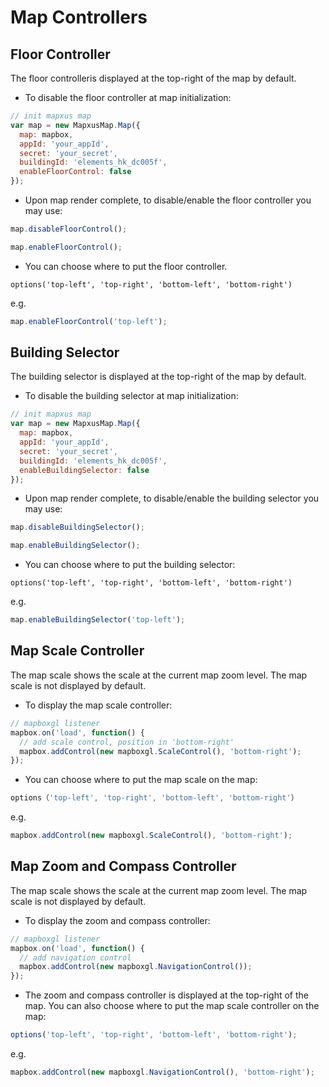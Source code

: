 # Map Controllers

## Floor Controller

The floor controlleris displayed at the top-right of the map by default.

* To disable the floor controller at map initialization:

```js
// init mapxus map
var map = new MapxusMap.Map({
  map: mapbox,
  appId: 'your_appId',
  secret: 'your_secret',
  buildingId: 'elements_hk_dc005f',
  enableFloorControl: false
});
```

* Upon map render complete, to disable/enable the floor controller you may use:

```js
map.disableFloorControl();

map.enableFloorControl();
```

* You can choose where to put the floor controller.

```
options('top-left', 'top-right', 'bottom-left', 'bottom-right')
```

e.g.

```js
map.enableFloorControl('top-left');
```

<script async src="//jsfiddle.net/Mapxus/gc2Lywq9/embed/result,js,css,html/"></script>



## Building Selector

The building selector is displayed at the top-right of the map by default.

* To disable the building selector at map initialization:

```js
// init mapxus map
var map = new MapxusMap.Map({
  map: mapbox,
  appId: 'your_appId',
  secret: 'your_secret',
  buildingId: 'elements_hk_dc005f',
  enableBuildingSelector: false
});
```

* Upon map render complete, to disable/enable the building selector you may use:

```js
map.disableBuildingSelector();

map.enableBuildingSelector();
```

* You can choose where to put the building selector:

```
options('top-left', 'top-right', 'bottom-left', 'bottom-right')
```

e.g.

```js
map.enableBuildingSelector('top-left');
```

<script async src="//jsfiddle.net/Mapxus/q2dshkL5/embed/result,js,css,html/"></script>



## Map Scale Controller

The map scale shows the scale at the current map zoom level. The map scale is not displayed by default.

* To display the map scale controller:

```js
// mapboxgl listener
mapbox.on('load', function() {
  // add scale control, position in 'bottom-right'
  mapbox.addControl(new mapboxgl.ScaleControl(), 'bottom-right');
});
```

* You can choose where to put the map scale on the map:

```js
options（'top-left', 'top-right', 'bottom-left', 'bottom-right'）
```

e.g.

```js
mapbox.addControl(new mapboxgl.ScaleControl(), 'bottom-right');
```

<script async src="//jsfiddle.net/Mapxus/pLkdesr3/embed/result,js,css,html/"></script>


## Map Zoom and Compass Controller

The map scale shows the scale at the current map zoom level. The map scale is not displayed by default.

* To display the zoom and compass controller:

```js
// mapboxgl listener
mapbox.on('load', function() {
  // add navigation control
  mapbox.addControl(new mapboxgl.NavigationControl());
});
```

* The zoom and compass controller is displayed at the top-right of the map. You can also choose where to put the map scale controller on the map:

```js
options('top-left', 'top-right', 'bottom-left', 'bottom-right');
```

e.g.

```js
mapbox.addControl(new mapboxgl.NavigationControl(), 'bottom-right');
```

<script async src="//jsfiddle.net/Mapxus/0a7z3vgk/embed/result,js,css,html/"></script>
